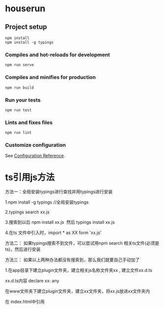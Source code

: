 # houserun

## Project setup
```
npm install
npm install -g typings
```

### Compiles and hot-reloads for development
```
npm run serve
```

### Compiles and minifies for production
```
npm run build
```

### Run your tests
```
npm run test
```

### Lints and fixes files
```
npm run lint
```

### Customize configuration
See [Configuration Reference](https://cli.vuejs.org/config/).


# ts引用js方法
方法一：全局安装typings进行查找并用typings进行安装

1.npm install -g typings //全局安装typings

2.typings search xx.js

3.搜索到以后 npm install xx.js  然后 typings install xx.js

4.在ts 文件中引入时，import * as XX form 'xx.js'

方法二： 如果typings搜索不到文件，可以尝试用npm search 相关ts文件(必须是ts)，然后进行安装

方法三： 如果以上两种办法都没有搜索到，那么我们就要自己手动加了

1.在app目录下建立plugin文件夹，建立相关js名称文件夹xx , 建立文件xx.d.ts 

xx.d.ts内容 declare xx: any

在www文件夹下建立plugin文件夹，建立xx文件夹，将xx.js放进xx文件夹内

在 index.html中引用

<script src = "plugin/xx/xx.js">

在相关ts文件中引用

///<refrence path="plugin/xx/xx.d.ts">

